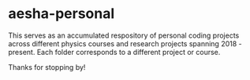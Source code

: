 # aesha-personal
This serves as an accumulated respository of personal coding projects across different physics courses and research projects spanning 2018 - present.
Each folder corresponds to a different project or course.

Thanks for stopping by! 
